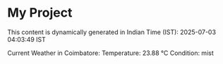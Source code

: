 # My Project

This content is dynamically generated in Indian Time (IST): 2025-07-03 04:03:49 IST


Current Weather in Coimbatore:
Temperature: 23.88 °C
Condition: mist
